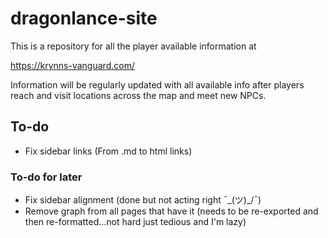 # dragonlance-site

This is a repository for all the player available information at

https://krynns-vanguard.com/

Information will be regularly updated with all available info after players reach and visit locations across the map and meet new NPCs.

## To-do
- Fix sidebar links (From .md to html links)

### To-do for later
- Fix sidebar alignment (done but not acting right  ¯\_(ツ)_/¯)
- Remove graph from all pages that have it (needs to be re-exported and then re-formatted...not hard just tedious and I'm lazy)

